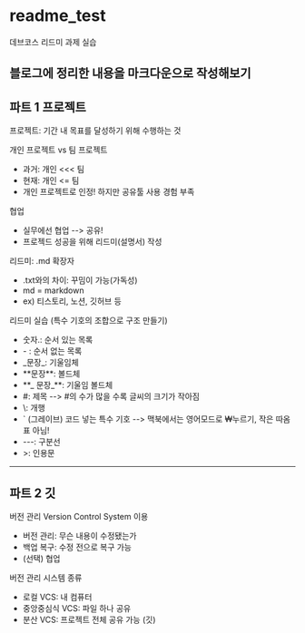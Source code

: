 # readme_test
데브코스 리드미 과제 실습

블로그에 정리한 내용을 마크다운으로 작성해보기
---
## **파트 1 프로젝트**
프로젝트: 기간 내 목표를 달성하기 위해 수행하는 것

개인 프로젝트 vs 팀 프로젝트
  - 과거: 개인 <<< 팀
  - 현재: 개인 <= 팀
  - 개인 프로젝트로 인정! 하지만 공유툴 사용 경험 부족

협업
  - 실무에선 협업 --> 공유!
  - 프로젝드 성공을 위해  리드미(설명서) 작성

리드미: .md 확장자
  - .txt와의 차이: 꾸밈이 가능(가독성)
  - md = markdown
  - ex) 티스토리, 노션, 깃허브 등

리드미 실습 (특수 기호의 조합으로 구조 만들기)
  - 숫자.: 순서 있는 목록
  - \- : 순서 없는 목록
  - \_문장\_: 기울임체
  - \*\*문장\*\*: 볼드체
  - \*\*\_ 문장\_\*\*: 기울임 볼드체
  - \#: 제목 --> #의 수가 많을 수록 글씨의 크기가 작아짐
  - \\: 개행 
  - ` (그레이브) 코드 넣는 특수 기호 --> 맥북에서는 영어모드로 ₩누르기, 작은 따옴표 아님!
  - \---: 구분선
  - \>: 인용문

---
## **파트 2 깃**
버전 관리
Version Control System 이용
  - 버전 관리: 무슨 내용이 수정됐는가
  - 백업 복구: 수정 전으로 복구 가능
  - (선택) 협업

버전 관리 시스템 종류
  - 로컬 VCS: 내 컴퓨터
  - 중앙중심식 VCS: 파일 하나 공유
  - 분산 VCS: 프로젝트 전체 공유 가능 (깃)
